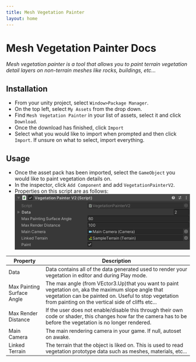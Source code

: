 ```yaml
---
title: Mesh Vegetation Painter
layout: home
---
```


# Mesh Vegetation Painter Docs

*Mesh vegetation painter is a tool that allows you to paint terrain vegetation detail layers on non-terrain meshes like rocks, buildings, etc...*

## Installation

- From your unity project, select `Window>Package Manager`.
- On the top left, select `My Assets` from the drop down.
- Find `Mesh Vegetation Painter` in your list of assets, select it and click `Download`.
- Once the download has finished, click `Import`
- Select what you would like to import when prompted and then click `Import`. If unsure on what to select, import everything.

## Usage
- Once the asset pack has been imported, select the `GameObject` you would like to paint vegetation details on.
- In the inspector, click `Add Component` and add `VegetationPainterV2`.
- Properties on this script are as follows:
![Script Properties](/assets/images/scriptProperties.png)

| Property 	| Description 	|
|---	|---	|
| Data 	| Data contains all of the data generated used to render your vegetation in editor and during Play mode. 	|
| Max Painting Surface Angle 	| The max angle (from VEctor3.Up)that you want to paint vegetation on, aka the maximum slope angle that vegetation can be painted on. Useful to stop vegetation from painting on the vertical side of cliffs etc... 	|
| Max Render Distance 	| If the user does not enable/disable this through their own code or shader, this changes how far the camera has to be before the vegetation is no longer rendered. 	|
| Main Camera 	| The main rendering camera in your game. If null, autoset on awake. 	|
| Linked Terrain 	| The terrain that the object is liked on. This is used to read vegetation prototype data such as meshes, materials, etc... 	|